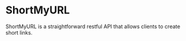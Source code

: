 # ShortMyURL
ShortMyURL is a straightforward restful API that allows clients to create short links.
